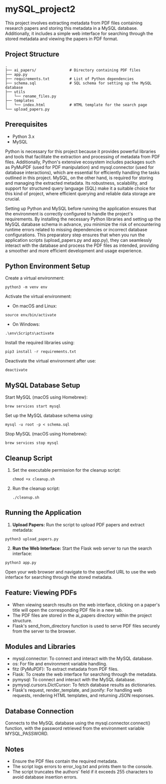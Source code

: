 # mySQL_project2
This project involves extracting metadata from PDF files containing research papers and storing this metadata in a MySQL database. Additionally, it includes a simple web interface for searching through the stored metadata and viewing the papers in PDF format.

## Project Structure
```
.
├── ai_papers/               # Directory containing PDF files
├── app.py
├── requirements.txt         # List of Python dependencies
├── schema.sql               # SQL schema for setting up the MySQL database
├── utils
│   └── rename_files.py
├── templates
│   └── index.html           # HTML template for the search page
└── upload_papers.py
```
## Prerequisites
- Python 3.x
- MySQL

Python is necessary for this project because it provides powerful libraries and tools that facilitate the extraction and processing of metadata from PDF files. Additionally, Python's extensive ecosystem includes packages such as PyMuPDF (used for PDF manipulation) and mysql.connector (used for database interactions), which are essential for efficiently handling the tasks outlined in this project. MySQL, on the other hand, is required for storing and managing the extracted metadata. Its robustness, scalability, and support for structured query language (SQL) make it a suitable choice for this kind of project, where efficient querying and reliable data storage are crucial.

Setting up Python and MySQL before running the application ensures that the environment is correctly configured to handle the project's requirements. By installing the necessary Python libraries and setting up the MySQL database schema in advance, you minimize the risk of encountering runtime errors related to missing dependencies or incorrect database configurations. This preparatory step ensures that when you run the application scripts (upload_papers.py and app.py), they can seamlessly interact with the database and process the PDF files as intended, providing a smoother and more efficient development and usage experience.

## Python Environment Setup
Create a virtual environment:
```
python3 -m venv env
```
Activate the virtual environment:

- On macOS and Linux:
```
source env/bin/activate
```
- On Windows:
```
.\env\Scripts\activate
```
Install the required libraries using:
```
pip3 install -r requirements.txt
```
Deactivate the virtual environment after use:
```
deactivate
```
## MySQL Database Setup
Start MySQL (macOS using Homebrew):
```
brew services start mysql
```
Set up the MySQL database schema using:
```
mysql -u root -p < schema.sql
```
Stop MySQL (macOS using Homebrew):
```
brew services stop mysql
```
## Cleanup Script

1. Set the executable permission for the cleanup script:
    ```
    chmod +x cleanup.sh
    ```

2. Run the cleanup script:
    ```
    ./cleanup.sh
    ```
## Running the Application
1. **Upload Papers:** Run the script to upload PDF papers and extract metadata:
```
python3 upload_papers.py
```
2. **Run the Web Interface:** Start the Flask web server to run the search interface:
```
python3 app.py
```
Open your web browser and navigate to the specified URL to use the web interface for searching through the stored metadata.

## Feature: Viewing PDFs
- When viewing search results on the web interface, clicking on a paper's title will open the corresponding PDF file in a new tab.
- The PDF files are stored in the ai_papers directory within the project structure.
- Flask's send_from_directory function is used to serve PDF files securely from the server to the browser.
## Modules and Libraries
* mysql.connector: To connect and interact with the MySQL database.
* os: For file and environment variable handling.
* fitz (PyMuPDF): To extract metadata from PDF files.
* Flask: To create the web interface for searching through the metadata.
* pymysql: To connect and interact with the MySQL database.
* pymysql.cursors.DictCursor: To fetch database results as dictionaries.
* Flask's request, render_template, and jsonify: For handling web requests, rendering HTML templates, and returning JSON responses.

## Database Connection
Connects to the MySQL database using the mysql.connector.connect() function, with the password retrieved from the environment variable MYSQL_PASSWORD.

## Notes
- Ensure the PDF files contain the required metadata.
- The script logs errors to error_log.txt and prints them to the console.
- The script truncates the authors' field if it exceeds 255 characters to avoid database insertion errors.

